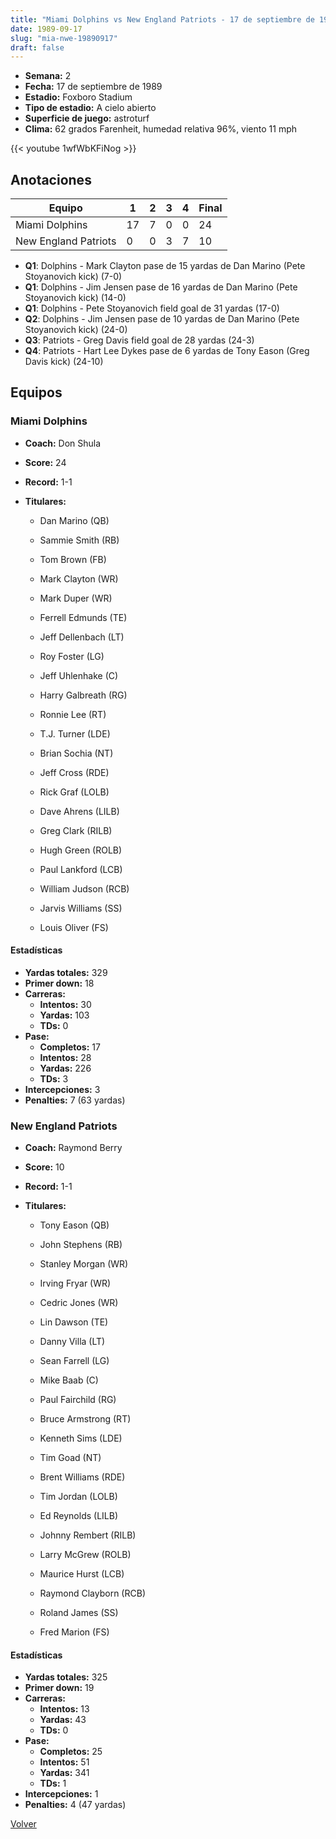 ```yaml
---
title: "Miami Dolphins vs New England Patriots - 17 de septiembre de 1989"
date: 1989-09-17
slug: "mia-nwe-19890917"
draft: false
---
```


- **Semana:** 2
- **Fecha:** 17 de septiembre de 1989
- **Estadio:** Foxboro Stadium
- **Tipo de estadio:** A cielo abierto
- **Superficie de juego:** astroturf
- **Clima:** 62 grados Farenheit, humedad relativa 96%, viento 11 mph


{{< youtube 1wfWbKFiNog >}}


## Anotaciones
| Equipo | 1 | 2 | 3 | 4 | Final |
|--------|---|---|---|---|-------|
| Miami Dolphins  | 17 | 7 | 0 | 0  | 24 |
| New England Patriots  | 0 | 0 | 3 | 7  | 10 |
- **Q1**: Dolphins - Mark Clayton pase de 15 yardas de Dan Marino (Pete Stoyanovich kick) (7-0)
- **Q1**: Dolphins - Jim Jensen pase de 16 yardas de Dan Marino (Pete Stoyanovich kick) (14-0)
- **Q1**: Dolphins - Pete Stoyanovich field goal de 31 yardas (17-0)
- **Q2**: Dolphins - Jim Jensen pase de 10 yardas de Dan Marino (Pete Stoyanovich kick) (24-0)
- **Q3**: Patriots - Greg Davis field goal de 28 yardas (24-3)
- **Q4**: Patriots - Hart Lee Dykes pase de 6 yardas de Tony Eason (Greg Davis kick) (24-10)


## Equipos


### Miami Dolphins
* **Coach:** Don Shula
* **Score:** 24
* **Record:** 1-1
* **Titulares:** 

  * Dan Marino (QB) 

  * Sammie Smith (RB) 

  * Tom Brown (FB) 

  * Mark Clayton (WR) 

  * Mark Duper (WR) 

  * Ferrell Edmunds (TE) 

  * Jeff Dellenbach (LT) 

  * Roy Foster (LG) 

  * Jeff Uhlenhake (C) 

  * Harry Galbreath (RG) 

  * Ronnie Lee (RT) 

  * T.J. Turner (LDE) 

  * Brian Sochia (NT) 

  * Jeff Cross (RDE) 

  * Rick Graf (LOLB) 

  * Dave Ahrens (LILB) 

  * Greg Clark (RILB) 

  * Hugh Green (ROLB) 

  * Paul Lankford (LCB) 

  * William Judson (RCB) 

  * Jarvis Williams (SS) 

  * Louis Oliver (FS) 

#### Estadísticas
* **Yardas totales:** 329
* **Primer down:** 18
* **Carreras:**
  * **Intentos:** 30
  * **Yardas:** 103
  * **TDs:** 0
* **Pase:**
  * **Completos:** 17
  * **Intentos:** 28
  * **Yardas:** 226
  * **TDs:** 3
* **Intercepciones:** 3
* **Penalties:** 7 (63 yardas)

### New England Patriots
* **Coach:** Raymond Berry
* **Score:** 10
* **Record:** 1-1
* **Titulares:** 

  * Tony Eason (QB) 

  * John Stephens (RB) 

  * Stanley Morgan (WR) 

  * Irving Fryar (WR) 

  * Cedric Jones (WR) 

  * Lin Dawson (TE) 

  * Danny Villa (LT) 

  * Sean Farrell (LG) 

  * Mike Baab (C) 

  * Paul Fairchild (RG) 

  * Bruce Armstrong (RT) 

  * Kenneth Sims (LDE) 

  * Tim Goad (NT) 

  * Brent Williams (RDE) 

  * Tim Jordan (LOLB) 

  * Ed Reynolds (LILB) 

  * Johnny Rembert (RILB) 

  * Larry McGrew (ROLB) 

  * Maurice Hurst (LCB) 

  * Raymond Clayborn (RCB) 

  * Roland James (SS) 

  * Fred Marion (FS) 

#### Estadísticas
* **Yardas totales:** 325
* **Primer down:** 19
* **Carreras:**
  * **Intentos:** 13
  * **Yardas:** 43
  * **TDs:** 0
* **Pase:**
  * **Completos:** 25
  * **Intentos:** 51
  * **Yardas:** 341
  * **TDs:** 1
* **Intercepciones:** 1
* **Penalties:** 4 (47 yardas)


[Volver](/historia/1989)
